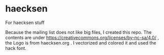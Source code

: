 # haecksen
For haecksen stuff

Because the mailing list does not like big files, I created this repo. The contents are under 
https://creativecommons.org/licenses/by-nc-sa/4.0/ , the Logo is from haecksen.org . I vectorized and colored it and used the hack font.
